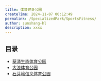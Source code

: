 ```yaml
---
title: 体育健身公园
createTime: 2024-11-07 00:12:49
permalink: /SpecializedPark/SportsFitness/
author: sunshang-hl
description: xxxx
---
```




## 目录

- [葵涌生态体育公园](./3.葵涌生态体育公园.md)
- [大浪体育公园](./5.大浪体育公园.md)
- [石芽岭信义体育公园](./7.石芽岭信义体育公园.md)

